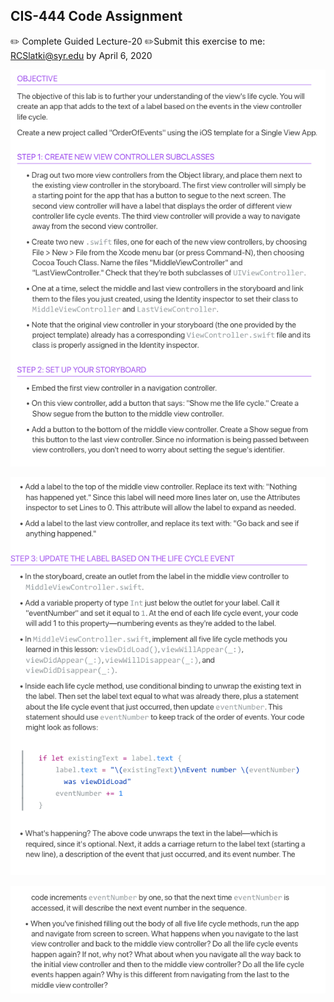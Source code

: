 ## CIS-444 Code Assignment 
✏️ Complete Guided Lecture-20 
✏️Submit this exercise to me: RCSlatki@syr.edu by April 6, 2020

![inline](resources/Lab-1.png)

![inline](resources/Lab-2.png)

![inline](resources/Lab-3.png)
